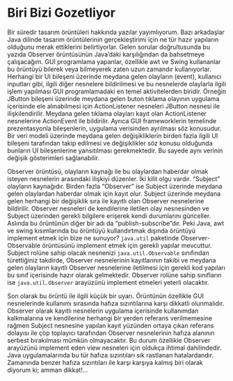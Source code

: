 # Biri Bizi Gozetliyor

Bir süredir tasarım örüntüleri hakkında yazılar yayımlıyorum. Bazı arkadaşlar Java dilinde tasarım örüntülerinin 
gerçekleştirimi için ne tür hazır yapıların olduğunu merak ettiklerini belirtiyorlar. Gelen sorular doğrultusunda bu 
yazıda Observer örüntüsünün Java’daki karşılığından da bahsetmeye çalışacağım. GUI programlama yapanlar, özellikle awt 
ve Swing kullananlar bu örüntüyü bilerek veya bilmeyerek zaten uzun zamandır kullanıyorlar. Herhangi bir UI bileşeni 
üzerinde meydana gelen olayların (event), kullanıcı inputları gibi, ilgili diğer nesnelere bildirilmesi ve bu nesnelerde 
olaylarla ilgili işlem yapılması GUI programlamadaki en temel aktivitelerden biridir. Örneğin JButton bileşeni üzerinde 
meydana gelen buton tıklama olayının uygulama içerisinde ele alınabilmesi için ActionListener nesneleri JButton nesnesi 
ile ilişkilendirilir. Meydana gelen tıklama olayları kayıt olan ActionListener nesnelerine ActionEvent ile bildirilir. 
Ayrıca GUI frameworklerin temelinde prezentasyonla bileşenlerin, uygulama verisinden ayrılması söz konusudur. Bir veri 
modeli üzerinde meydana gelen değişikliklerin birden fazla ilgili UI bileşeni tarafından takip edilmesi ve değişiklikler 
söz konusu olduğunda bunların UI bileşenlerine yansıtılması gerekmektedir. Bu sayede aynı verinin değişik gösterimleri 
sağlanabilir.

Observer örüntüsü, olayların kaynağı ile bu olaylardan haberdar olmak isteyen nesnelerin arasındaki ilişkiyi düzenler. 
İki kilit olgu vardır. “Subject” olayların kaynağıdır. Birden fazla “Observer” ise Subject üzerinde meydana gelen 
olaylardan haberdar olmak için kayıt olur. Subject üzerinde meydana gelen herhangi bir değişiklik sıra ile kayıtlı olan 
Observer nesnelerine bildirilir. Observer nesneleri de kendilerine iletilen olay nesnesinden ve Subject üzerinden gerekli 
bilgilere erişerek kendi durumlarını günceller. Aslında bu örüntünün diğer bir adı da “publish-subscribe”dır. Peki Java, 
awt ve swing kısımlarında bu örüntüyü kullandırtmak dışında örüntüyü implement etmek için bize ne sunuyor? `java.util` 
paketinde Observer-Observable örüntüsünü implement etmek için gerekli yapılar mevcuttur. Subject rolüne sahip olacak 
nesnenizi `java.util.Observable` sınıfından türettiğiniz takdirde, Observer nesnelerinin kayıtlarının takibi ve meydana 
gelen olayların kayıtlı Observer nesnelerine iletilmesi için gerekli kod yapıları bu sınıf içerisinde hazır olarak 
gelmektedir. Observer rolüne sahip sınıfların ise `java.util.Observer` arayüzünü implement etmeleri yeterli olacaktır.

Son olarak bu örüntü ile ilgili küçük bir uyarı. Örüntünün özellikle GUI nesnelerinde kullanımı sırasında hafıza 
sızıntılarına karşı dikkatli olunmalıdır. Observer olarak kayıtlı nesnelerin uygulama içerisinde kullanımdan kalkmalarına 
ve kendilerine herhangi bir yerden referans verilmemesine rağmen Subject nesnesine yapılan kayıt yüzünden ortaya çıkan 
referans dolayısı ile çöp toplayıcı tarafından Observer nesnelerinin hafıza alanının serbest bırakılması mümkün olmayacaktır. 
Bu durum özellikle Observer arayüzünü implement eden view nesneleri için oldukça ihtimal dahilindedir. Java uygulamalarında 
bu tür hafıza sızıntıları sık rastlanan hatalardandır. Zamanında benzer hafıza sızıntıları ile karşı karşıya kalmış biri 
olarak diyorum ki; amman dikkat!…
